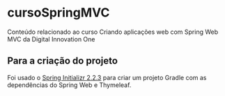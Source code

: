 # cursoSpringMVC
Conteúdo relacionado ao curso Criando aplicações web com Spring Web MVC da Digital Innovation One

## Para a criação do projeto
Foi usado o [Spring Initializr 2.2.3](https://start.spring.io/) para criar um projeto 
Gradle com as dependências do Spring Web e Thymeleaf. 
